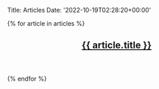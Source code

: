 Title: Articles
Date: '2022-10-19T02:28:20+00:00'

{% for article in articles %}
    <!-- Post -->
    <article class="post">
      <header>
        <div class="title">
          <h2><a href="single.html">{{ article.title }}</a></h2>
          <!-- <p>{{ article.summary }}</p> -->
        </div>
        <!-- 
            <div class="meta">
              <time class="published" datetime="{{ article.date | strftime('%Y-%m-%d') }}">{{ article.date | strftime('%b %-d, %Y') }}</time>
              <a href="#" class="author"><span class="name">{{ article.author }}</span><img src="{{ SITEURL }}/theme/images/avatar.jpg" alt="" /></a>
            </div>
          </header>
          <a href="single.html" class="image featured"><img src="{{ SITEURL }}/theme/images/pic01.jpg" alt="" /></a>
          {{ article.content }}
          <footer>
            <ul class="actions">
              <li><a href="single.html" class="button large">Continue Reading</a></li>
            </ul>
            <ul class="stats">
              {% for tag in article.tags %}
              <li><a href="#">{{ tag.name }}</a></li>
              {% endfor %}
            </ul>
          </footer>
        -->
    </article>
{% endfor %}
